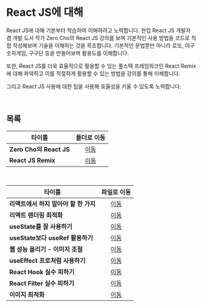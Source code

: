 # React JS에 대해
React JS에 대해 기본부터 학습하여 이해하려고 노력합니다. 현업 React JS 개발자 겸 개발 도서 작가 Zero Cho의 React JS 강의를 보며 기본적인 사용 방법을 코드로 직접 작성해보며 기술을 이해하는 것을 목쵸합니다. 기본적인 문법뿐만 아니라 로또, 야구숫자게임, 구구단 등을 만들어보며 활용도를 이해합니다.   

또한, React JS를 더욱 효율적으로 활용할 수 있는 풀스택 프레임워크인 React Remix에 대해 파악하고 이를 적절하게 활용할 수 있는 방법을 강의를 통해 이해합니다.   

그리고 React JS 사용에 대한 팁을 사용해 효율성을 키울 수 있도록 노력합니다.   

<br/>

## 목록
|타이틀|폴더로 이동|
|---|:---:|
|**Zero Cho의 React JS**|[이동](https://github.com/Hschan2/LearnJavascript/tree/main/React/ReactLecture)|
|**React JS Remix**|[이동](https://github.com/Hschan2/LearnJavascript/tree/main/React/React-Remix)|


<br/>

|타이틀|파일로 이동|
|---|:---:|
|**리액트에서 하지 말아야 할 한 가지**|[이동](https://github.com/Hschan2/LearnJavascript/blob/main/React/%EB%A6%AC%EC%95%A1%ED%8A%B8%EC%97%90%EC%84%9C%20%ED%95%98%EC%A7%80%20%EB%A7%90%EC%95%84%EC%95%BC%20%ED%95%A0%20%EA%B2%83.md)|
|**리액트 렌더링 최적화**|[이동](https://github.com/Hschan2/LearnJavascript/blob/main/React/%EB%A6%AC%EC%95%A1%ED%8A%B8%20%EB%A0%8C%EB%8D%94%EB%A7%81%20%EC%B5%9C%EC%A0%81%ED%99%94.js)|
|**useState를 잘 사용하기**|[이동](https://github.com/Hschan2/LearnJavascript/blob/main/React/howToMakeReactState.js)|
|**useState보다 useRef 활용하기**|[이동](https://github.com/Hschan2/LearnJavascript/blob/main/React/noStateYesRef.js)|
|**웹 성능 올리기 - 이미지 조절**|[이동](https://github.com/Hschan2/LearnJavascript/blob/main/React/%EC%9B%B9%EC%84%B1%EB%8A%A5%EC%98%AC%EB%A6%AC%EA%B8%B0-%EC%9D%B4%EB%AF%B8%EC%A7%80.md)|
|**useEffect 프로처럼 사용하기**|[이동](https://github.com/Hschan2/LearnJavascript/blob/main/React/useEffect%20%EC%9E%98%20%ED%99%9C%EC%9A%A9%ED%95%98%EA%B8%B0.js)|
|**React Hook 실수 피하기**|[이동](https://github.com/Hschan2/LearnJavascript/blob/main/React/React%20Hook%20%EC%8B%A4%EC%88%98%20%ED%94%BC%ED%95%98%EA%B8%B0.js)|
|**React Filter 실수 피하기**|[이동](https://github.com/Hschan2/LearnJavascript/blob/main/React/filter%20%EC%8B%A4%EC%88%98%ED%95%98%EC%A7%80%20%EC%95%8A%EA%B8%B0.js)|
|**이미지 최적화**|[이동](https://github.com/Hschan2/LearnJavascript/blob/main/React/Image%20%EC%B5%9C%EC%A0%81%ED%99%94.js)|